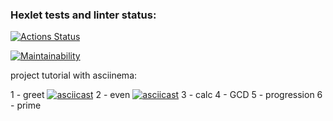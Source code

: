 ### Hexlet tests and linter status:
[![Actions Status](https://github.com/ArkadiiMalygin/java-project-61/actions/workflows/hexlet-check.yml/badge.svg)](https://github.com/ArkadiiMalygin/java-project-61/actions)

[![Maintainability](https://api.codeclimate.com/v1/badges/d678d16199fabfd77e05/maintainability)](https://codeclimate.com/github/ArkadiiMalygin/java-project-61/maintainability)

project tutorial with asciinema:

1 - greet 
[![asciicast](https://asciinema.org/a/LvANsVO0N8xgZEbBhB66knaem.svg)](https://asciinema.org/a/LvANsVO0N8xgZEbBhB66knaem)
2 - even
[![asciicast](https://asciinema.org/a/ouYJxk9fLv24lTvhJwca09TrX.svg)](https://asciinema.org/a/ouYJxk9fLv24lTvhJwca09TrX)
3 - calc
4 - GCD
5 - progression
6 - prime
